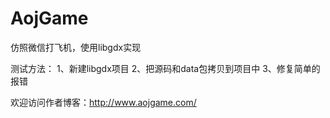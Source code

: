AojGame
=======
仿照微信打飞机，使用libgdx实现

测试方法：
1、新建libgdx项目
2、把源码和data包拷贝到项目中
3、修复简单的报错

欢迎访问作者博客：http://www.aojgame.com/
